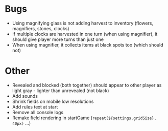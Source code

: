 # Bugs

- Using magnifying glass is not adding harvest to inventory (flowers, magnifiers, stones, clocks)
- If multiple clocks are harvested in one turn (when using magnifier), it should give player more turns than just one
- When using magnifier, it collects items at black spots too (which should not)

# Other

- Revealed and blocked (both together) should appear to other player as light gray - lighter than unrevealed (not black)
- Add sounds
- Shrink fields on mobile low resolutions
- Add rules text at start
- Remove all console logs
- Remake field rendering in startGame (`repeat(${settings.gridSize}, 40px)` ...)
